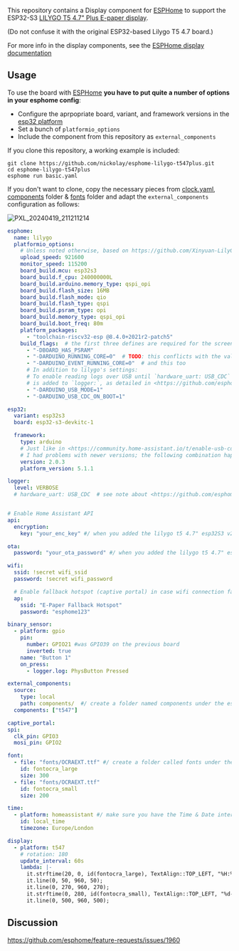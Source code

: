 This repository contains a Display component for [ESPHome](https://esphome.io/)
to support the ESP32-S3 [LILYGO T5 4.7" Plus E-paper display](https://www.lilygo.cc/products/t5-4-7-inch-e-paper-v2-3).

(Do not confuse it with the original ESP32-based Lilygo T5 4.7 board.)

For more info in the display components, see the [ESPHome display documentation](https://esphome.io/#display-components)

## Usage

To use the board with [ESPHome](https://esphome.io/) **you have to put quite a
number of options in your esphome config**:
* Configure the aprpopriate board, variant, and framework versions in the
[esp32 platform](https://esphome.io/components/esp32.html)
* Set a bunch of `platformio_options`
* Include the component from this repository as `external_components` 

If you clone this repository, a working example is included:

    git clone https://github.com/nickolay/esphome-lilygo-t547plus.git
    cd esphome-lilygo-t547plus
    esphome run basic.yaml

If you don't want to clone, copy the necessary pieces from [clock.yaml](./clock.yaml), [components](./components) folder & [fonts](./fonts) folder
and adapt the `external_components` configuration as follows:


![PXL_20240419_211211214](https://github.com/CBDesignS/esphome-lilygo-t547plus/assets/54717994/699e491e-31d6-4388-95b8-98c3c2f7c3d1)

```yaml
esphome:
  name: lilygo
  platformio_options:
    # Unless noted otherwise, based on https://github.com/Xinyuan-LilyGO/LilyGo-EPD47/blob/1eb6119fc31fcff7a6bafecb09f4225313859fc5/examples/demo/platformio.ini#L37
    upload_speed: 921600
    monitor_speed: 115200
    board_build.mcu: esp32s3
    board_build.f_cpu: 240000000L
    board_build.arduino.memory_type: qspi_opi
    board_build.flash_size: 16MB
    board_build.flash_mode: qio
    board_build.flash_type: qspi
    board_build.psram_type: opi
    board_build.memory_type: qspi_opi
    board_build.boot_freq: 80m
    platform_packages:
      - "toolchain-riscv32-esp @8.4.0+2021r2-patch5"
    build_flags:  # the first three defines are required for the screen library to function.
      - "-DBOARD_HAS_PSRAM"
      - "-DARDUINO_RUNNING_CORE=0"  # TODO: this conflicts with the value from platformio's idedata, spewing a lot of warnings during the build.
      - "-DARDUINO_EVENT_RUNNING_CORE=0"  # and this too
      # In addition to lilygo's settings:
      # To enable reading logs over USB until `hardware_uart: USB_CDC` support
      # is added to `logger:`, as detailed in <https://github.com/esphome/feature-requests/issues/1906>:
      - "-DARDUINO_USB_MODE=1"
      - "-DARDUINO_USB_CDC_ON_BOOT=1"

esp32:
  variant: esp32s3
  board: esp32-s3-devkitc-1

  framework:
    type: arduino
    # Just like in <https://community.home-assistant.io/t/enable-usb-cdc-to-log-hello-world-to-esp32-s3-dev-board-for-esphome/463164/10>
    # I had problems with newer versions; the following combination happens to work, so using it for now.
    version: 2.0.3
    platform_version: 5.1.1

logger:
  level: VERBOSE
  # hardware_uart: USB_CDC  # see note about <https://github.com/esphome/feature-requests/issues/1906> above


# Enable Home Assistant API
api:
  encryption:
    key: "your_enc_key" #/ when you added the lilygo t5 4.7" esp32S3 v2.3 (3 button board) to esphome it should have generated this setting and asked you to save it & esphome should have generated a basic .yaml file that has this key auto generated in it. /#

ota:
  password: "your_ota_password" #/ when you added the lilygo t5 4.7" esp32S3 v2.3 (3 button board) to esphome it should have generated a basic .yaml file that has this password auto generated in it. /#

wifi:
  ssid: !secret wifi_ssid
  password: !secret wifi_password

  # Enable fallback hotspot (captive portal) in case wifi connection fails
  ap:
    ssid: "E-Paper Fallback Hotspot"
    password: "esphome123"

binary_sensor:
  - platform: gpio
    pin: 
      number: GPIO21 #was GPIO39 on the previous board
      inverted: true
    name: "Button 1"
    on_press:
      - logger.log: PhysButton Pressed

external_components:
  source:
    type: local
    path: components/  #/ create a folder named components under the esphome directory : esphome/components then make another inside the components folder named t547 : esphome/components/t547 and copy the contents of the git folder t547 into it. /#
  components: ["t547"]

captive_portal:
spi:
  clk_pin: GPIO3
  mosi_pin: GPIO2

font:
  - file: "fonts/OCRAEXT.ttf" #/ create a folder called fonts under the main esphome folder if you do not already have one and copy the font file OCRAEXT.ttf into it or you will error during compiling the code /#
    id: fontocra_large
    size: 300
  - file: "fonts/OCRAEXT.ttf"
    id: fontocra_small
    size: 200

time:
  - platform: homeassistant #/ make sure you have the Time & Date intergration installed to Home Assistant or you will not get the correct time set after the first screen refresh. /#
    id: local_time
    timezone: Europe/London

display:
  - platform: t547
    # rotation: 180
    update_interval: 60s
    lambda: |-
      it.strftime(20, 0, id(fontocra_large), TextAlign::TOP_LEFT, "%H:%M", id(local_time).now());
      it.line(0, 50, 960, 50);
      it.line(0, 270, 960, 270);
      it.strftime(0, 280, id(fontocra_small), TextAlign::TOP_LEFT, "%d-%m-%y", id(local_time).now());
      it.line(0, 500, 960, 500);
```

## Discussion

https://github.com/esphome/feature-requests/issues/1960
